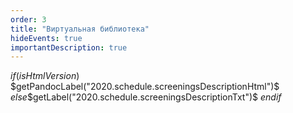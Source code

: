 ```yaml
---
order: 3
title: "Виртуальная библиотека"
hideEvents: true
importantDescription: true
---
```


$if(isHtmlVersion)$
$getPandocLabel("2020.schedule.screeningsDescriptionHtml")$
$else$$getLabel("2020.schedule.screeningsDescriptionTxt")$
$endif$
